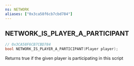 ```yaml
---
ns: NETWORK
aliases: ["0x3ca58f6cb7cbd784"]
---
```

## NETWORK_IS_PLAYER_A_PARTICIPANT

```c
// 0x3CA58F6CB7CBD784
bool NETWORK_IS_PLAYER_A_PARTICIPANT(Player player);
```

Returns true if the given player is participating in this script

